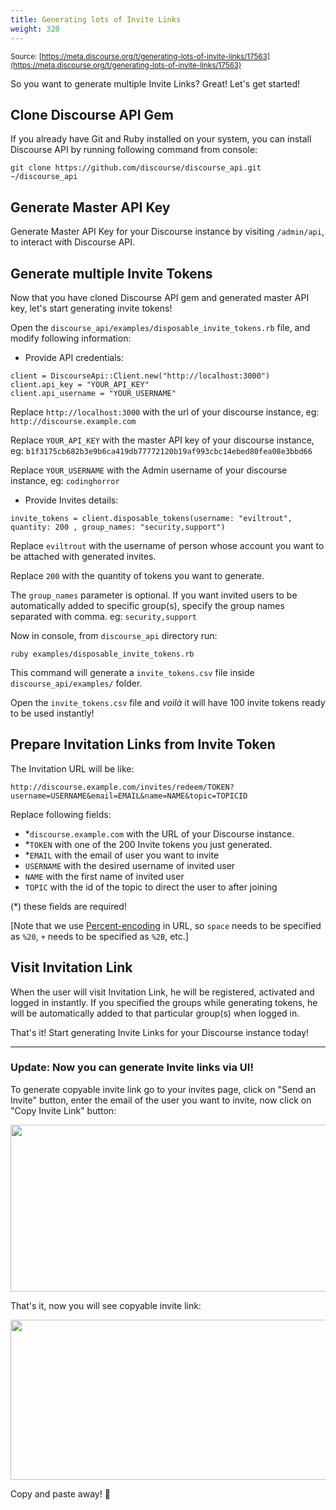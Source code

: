 ```yaml
---
title: Generating lots of Invite Links
weight: 320
---
```


<small class="documentation-source">Source: [https://meta.discourse.org/t/generating-lots-of-invite-links/17563](https://meta.discourse.org/t/generating-lots-of-invite-links/17563)</small>

So you want to generate multiple Invite Links? Great! Let's get started!

## Clone Discourse API Gem

If you already have Git and Ruby installed on your system, you can install Discourse API by running following command from console:

    git clone https://github.com/discourse/discourse_api.git ~/discourse_api

## Generate Master API Key

Generate Master API Key for your Discourse instance by visiting `/admin/api`, to interact with Discourse API.

## Generate multiple Invite Tokens

Now that you have cloned Discourse API gem and generated master API key, let's start generating invite tokens!

Open the `discourse_api/examples/disposable_invite_tokens.rb` file, and modify following information:

- Provide API credentials:

```
client = DiscourseApi::Client.new("http://localhost:3000")
client.api_key = "YOUR_API_KEY"
client.api_username = "YOUR_USERNAME"
```

Replace `http://localhost:3000` with the url of your discourse instance, eg: `http://discourse.example.com`

Replace `YOUR_API_KEY` with the master API key of your discourse instance, eg: `b1f3175cb682b3e9b6ca419db77772120b19af993cbc14ebed80fea08e3bbd66`

Replace `YOUR_USERNAME` with the Admin username of your discourse instance, eg: `codinghorror`

* Provide Invites details:

`invite_tokens = client.disposable_tokens(username: "eviltrout", quantity: 200 , group_names: "security,support")`

Replace `eviltrout` with the username of person whose account you want to be attached with generated invites.

Replace `200` with the quantity of tokens you want to generate.

The `group_names` parameter is optional. If you want invited users to be automatically added to specific group(s), specify the group names separated with comma. eg: `security,support`

Now in console, from `discourse_api` directory run:

    ruby examples/disposable_invite_tokens.rb

This command will generate a `invite_tokens.csv` file inside `discourse_api/examples/` folder.

Open the `invite_tokens.csv` file and *voilà* it will have 100 invite tokens ready to be used instantly!

## Prepare Invitation Links from Invite Token

The Invitation URL will be like:

`http://discourse.example.com/invites/redeem/TOKEN?username=USERNAME&email=EMAIL&name=NAME&topic=TOPICID`

Replace following fields:

- *`discourse.example.com` with the URL of your Discourse instance.
- *`TOKEN` with one of the 200 Invite tokens you just generated.
- *`EMAIL` with the email of user you want to invite
- `USERNAME` with the desired username of invited user
- `NAME` with the first name of invited user
- `TOPIC` with the id of the topic to direct the user to after joining

(*) these fields are required!

[Note that we use [Percent-encoding](http://en.wikipedia.org/wiki/Percent-encoding) in URL, so `space` needs to be specified as `%20`, `+` needs to be specified as `%2B`, etc.]

## Visit Invitation Link

When the user will visit Invitation Link, he will be registered, activated and logged in instantly. If you specified the groups while generating tokens, he will be automatically added to that particular group(s) when logged in.

That's it! Start generating Invite Links for your Discourse instance today!

----

### **Update:** Now you can generate Invite links via UI!

To generate copyable invite link go to your invites page, click on "Send an Invite" button, enter the email of the user you want to invite, now click on "Copy Invite Link" button:

<img src="//discourse-meta.s3-us-west-1.amazonaws.com/original/3X/c/d/cd5ab6ecdbc5a91dc097fb4f5aae5d09941b3637.png" width="690" height="267"> 

That's it, now you will see copyable invite link:

<img src="//discourse-meta.s3-us-west-1.amazonaws.com/original/3X/7/d/7d1d54bae9e9c9b2cdc9714b3381603cc0ad352e.png" width="690" height="256"> 

Copy and paste away! :link:
